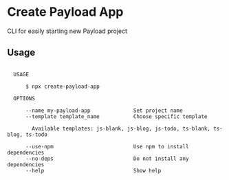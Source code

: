 # Create Payload App

CLI for easily starting new Payload project

## Usage

```text

  USAGE

      $ npx create-payload-app

  OPTIONS

      --name my-payload-app              Set project name
      --template template_name           Choose specific template

        Available templates: js-blank, js-blog, js-todo, ts-blank, ts-blog, ts-todo

      --use-npm                          Use npm to install dependencies
      --no-deps                          Do not install any dependencies
      --help                             Show help
```
